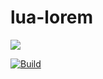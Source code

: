 # lua-lorem

![](https://github.com/seleznevae/lua-lorem/workflows/ci/badge.svg)

[![Build](https://github.com/seleznevae/lua-lorem/workflows/CI/badge.svg)](https://github.com/seleznevae/lua-lua/actions?query=workflow%3ACI+branch%3Amaster) 


